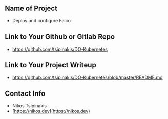 ## Name of Project 
* Deploy and configure Falco

## Link to Your Github or Gitlab Repo
* https://github.com/tsipinakis/DO-Kubernetes

## Link to Your Project Writeup
* https://github.com/tsipinakis/DO-Kubernetes/blob/master/README.md

## Contact Info
* Nikos Tsipinakis
* [https://nikos.dev](https://nikos.dev)
